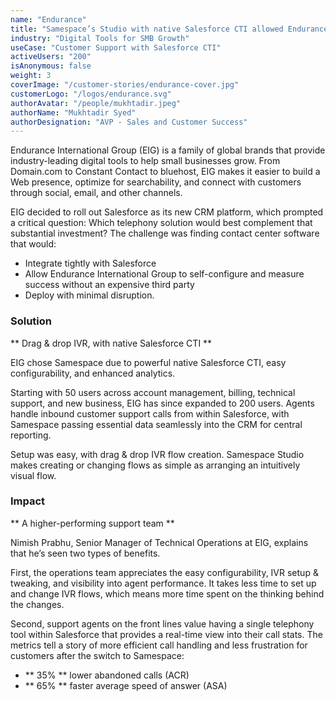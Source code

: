```yaml
---
name: "Endurance"
title: "Samespace’s Studio with native Salesforce CTI allowed Endurance to achieve 65% faster ASA. "
industry: "Digital Tools for SMB Growth"
useCase: "Customer Support with Salesforce CTI"
activeUsers: "200"
isAnonymous: false
weight: 3
coverImage: "/customer-stories/endurance-cover.jpg"
customerLogo: "/logos/endurance.svg"
authorAvatar: "/people/mukhtadir.jpeg"
authorName: "Mukhtadir Syed"
authorDesignation: "AVP - Sales and Customer Success"
---
```


Endurance International Group (EIG) is a family of global brands that provide industry-leading digital tools to help small businesses grow. From Domain.com to Constant Contact to bluehost, EIG makes it easier to build a Web presence, optimize for searchability, and connect with customers through social, email, and other channels.

EIG decided to roll out Salesforce as its new CRM platform, which prompted a critical question: Which telephony solution would best complement that substantial investment? The challenge was finding contact center software that would:

- Integrate tightly with Salesforce
- Allow Endurance International Group to self-configure and measure success without an expensive third party
- Deploy with minimal disruption.

### Solution

** Drag & drop IVR, with native Salesforce CTI **

EIG chose Samespace due to powerful native Salesforce CTI, easy configurability, and enhanced analytics.

<Quote
  quote="Studio is an amazing feature that allows us to build the IVR on the fly."
  author="Mukhtadir Syed"
  title="AVP - Sales and Customer Success"
/>

Starting with 50 users across account management, billing, technical support, and new business, EIG has since expanded to 200 users. Agents handle inbound customer support calls from within Salesforce, with Samespace passing essential data seamlessly into the CRM for central reporting.

Setup was easy, with drag & drop IVR flow creation. Samespace Studio makes creating or changing flows as simple as arranging an intuitively visual flow.

### Impact

** A higher-performing support team **

Nimish Prabhu, Senior Manager of Technical Operations at EIG, explains that he’s seen two types of benefits.

First, the operations team appreciates the easy configurability, IVR setup & tweaking, and visibility into agent performance. It takes less time to set up and change IVR flows, which means more time spent on the thinking behind the changes.

Second, support agents on the front lines value having a single telephony tool within Salesforce that provides a real-time view into their call stats. The metrics tell a story of more efficient call handling and less frustration for customers after the switch to Samespace:

- ** 35% ** lower abandoned calls (ACR)
- ** 65% ** faster average speed of answer (ASA)
